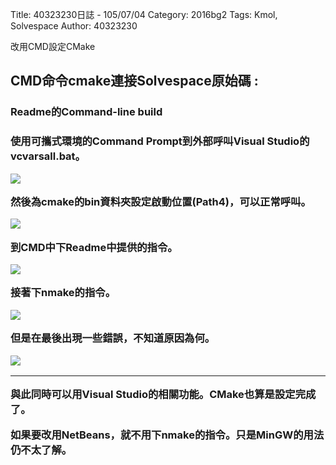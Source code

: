Title: 40323230日誌 - 105/07/04
Category: 2016bg2
Tags: Kmol, Solvespace
Author: 40323230


改用CMD設定CMake

<!-- PELICAN_END_SUMMARY -->

<h2>CMD命令cmake連接Solvespace原始碼 :</h2>

<h3>Readme的Command-line build<h3>

使用可攜式環境的Command Prompt到外部呼叫Visual Studio的vcvarsall.bat。

<img src="http://i.imgur.com/F6tBRr1.jpg" >

然後為cmake的bin資料夾設定啟動位置(Path4)，可以正常呼叫。

<img src="http://i.imgur.com/2h18M7K.jpg" >

到CMD中下Readme中提供的指令。

<img src="http://i.imgur.com/zpzsMMZ.jpg" >

接著下nmake的指令。

<img src="http://i.imgur.com/SMlMAQc.jpg" >

但是在最後出現一些錯誤，不知道原因為何。

<img src="http://i.imgur.com/CZ2wMoU.jpg" >

<hr>

與此同時可以用Visual Studio的相關功能。CMake也算是設定完成了。

如果要改用NetBeans，就不用下nmake的指令。只是MinGW的用法仍不太了解。